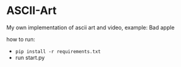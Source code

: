 # ASCII-Art
My own implementation of ascii art and video, example: Bad apple

how to run:
- `pip install -r requirements.txt`
- run start.py
